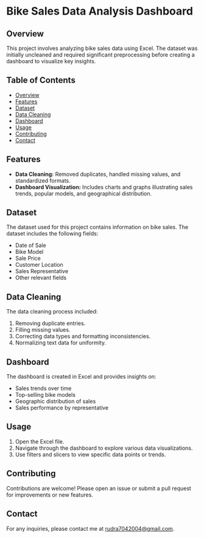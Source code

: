 # Bike Sales Data Analysis Dashboard

## Overview

This project involves analyzing bike sales data using Excel. The dataset was initially uncleaned and required significant preprocessing before creating a dashboard to visualize key insights.

## Table of Contents

- [Overview](#overview)
- [Features](#features)
- [Dataset](#dataset)
- [Data Cleaning](#data-cleaning)
- [Dashboard](#dashboard)
- [Usage](#usage)
- [Contributing](#contributing)
- [Contact](#contact)

## Features

- **Data Cleaning:** Removed duplicates, handled missing values, and standardized formats.
- **Dashboard Visualization:** Includes charts and graphs illustrating sales trends, popular models, and geographical distribution.

## Dataset

The dataset used for this project contains information on bike sales. The dataset includes the following fields:

- Date of Sale
- Bike Model
- Sale Price
- Customer Location
- Sales Representative
- Other relevant fields

## Data Cleaning

The data cleaning process included:

1. Removing duplicate entries.
2. Filling missing values.
3. Correcting data types and formatting inconsistencies.
4. Normalizing text data for uniformity.

## Dashboard

The dashboard is created in Excel and provides insights on:

- Sales trends over time
- Top-selling bike models
- Geographic distribution of sales
- Sales performance by representative

## Usage

1. Open the Excel file.
2. Navigate through the dashboard to explore various data visualizations.
3. Use filters and slicers to view specific data points or trends.

## Contributing

Contributions are welcome! Please open an issue or submit a pull request for improvements or new features.


## Contact

For any inquiries, please contact me at rudra7042004@gmail.com.

